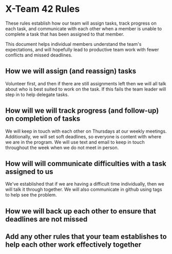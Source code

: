 # X-Team 42 Rules

These rules establish how our team will assign tasks,
track progress on each task, and communicate with each other 
when a member is unable to complete a task that has been assigned to that member.

This document helps individual members understand the team's expectations,
and will hopefully lead to productive team work with fewer conflicts
and missed deadlines.

## How we will assign (and reassign) tasks

Volunteer first, and then if there are still assignments left then we will all talk about who is best suited to work on the task. If this fails the team leader will step in to help delegate tasks. 

## How will we will track progress (and follow-up) on completion of tasks

We will keep in touch with each other on Thursdays at our weekly meetings. Additionally, we will set soft deadlines, so everyone is content with where we are in the program. We will use text and email to keep in touch throughout the week when we do not meet in person. 

## How will will communicate difficulties with a task assigned to us

We've established that if we are having a difficult time individually, then we will talk it through together. We will also communicate in github using tags to help see the problem.

## How we will back up each other to ensure that deadlines are not missed



## Add any other rules that your team establishes to help each other work effectively together



